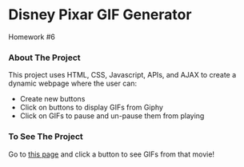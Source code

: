 # Disney Pixar GIF Generator
Homework #6

### About The Project
This project uses HTML, CSS, Javascript, APIs, and AJAX to create a dynamic webpage where the user can:
* Create new buttons
* Click on buttons to display GIFs from Giphy
* Click on GIFs to pause and un-pause them from playing

### To See The Project
Go to [this page](https://carmcollins.github.io/giphy-api/) and click a button to see GIFs from that movie!
